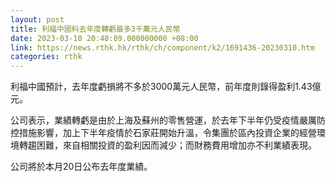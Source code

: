 ```yaml
---
layout: post
title: 利福中國料去年度轉虧最多3千萬元人民幣
date: 2023-03-10 20:48:09.000000000 +08:00
link: https://news.rthk.hk/rthk/ch/component/k2/1691436-20230310.htm
categories: rthk
---
```


利福中國預計，去年度虧損將不多於3000萬元人民幣，前年度則錄得盈利1.43億元。

公司表示，業績轉虧是由於上海及蘇州的零售營運，於去年下半年仍受疫情嚴厲防控措施影響，加上下半年疫情於石家莊開始升溫，令集團於區內投資企業的經營環境轉趨困難，來自相關投資的盈利因而減少；而財務費用增加亦不利業績表現。

公司將於本月20日公布去年度業績。
